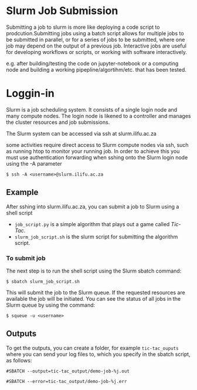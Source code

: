 # Slurm Job Submission
Submitting a job to slurm is more like deploying a code script to prodcution.Submitting jobs using a batch script allows for multiple jobs to be submitted in parallel, or for a series of jobs to be submitted, where one job may depend on the output of a previous job. Interactive jobs are useful for developing workflows or scripts, or working with software interactively.

 e.g. after building/testing the code on jupyter-notebook or a computing node and building a working pipepline/algortihm/etc. that has been tested.

# Loggin-in 
Slurm is a job scheduling system. It consists of a single login node and many compute nodes. The login node is likened to a controller and manages the cluster resources and job submissions.

The Slurm system can be accessed via ssh at slurm.ilifu.ac.za

some activities require direct access to Slurm compute nodes via ssh, such as running htop to monitor your running job. In order to achieve this you must use authentication forwarding when sshing onto the Slurm login node using the -A parameter

`$ ssh -A <username>@slurm.ilifu.ac.za`

## Example 
After sshing into slurm.ilifu.ac.za, you can submit a job to Slurm using a shell script

+ `job_script.py` is a simple algorithm that plays out a game called _*Tic-Tac*_.
+ `slurm_job_script.sh` is the slurm script for submitting the algorithm script.

 
### To submit job
The next step is to run the shell script using the Slurm sbatch command:

`$ sbatch slurm_job_script.sh`


This will submit the job to the Slurm queue. If the requested resources are available the job will be initiated. You can see the status of all jobs in the Slurm queue by using the command:

`$ squeue -u <username>`

## Outputs

To get the outputs, you can create a folder, for example `tic-tac_ouputs` where you can send your log files to, which you specify in the sbatch script, as follows:

`#SBATCH --output=tic-tac_output/demo-job-%j.out`

`#SBATCH --error=tic-tac_output/demo-job-%j.err`



